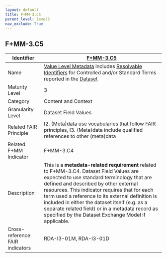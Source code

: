 ```yaml
---
layout: default
title: F+MM-3.C5
parent_level: level3
nav_exclude: True
---
```


## F+MM-3.C5

| Identifier | [F+MM-3.C5](https://github.com/FAIRplus/Data-Maturity/edit/v0.3/docs/_indicators/H.%20F+MM-3.C5.md) |
| --------- | ----------|
| Name | [Value Level Metadata](https://fairplus.github.io/Data-Maturity/docs/Glossary/#value-level-metadata) includes [Resolvable Identifiers](https://fairplus.github.io/Data-Maturity/docs/Glossary/#resolvable-identifier) for Controlled and/or Standard Terms reported in the [Dataset](https://fairplus.github.io/Data-Maturity/docs/Glossary/#dataset)  |
| Maturity Level | 3 |
| Category | Content and Context |
| Granularity Level | Dataset Field Values |
| Related FAIR Principle | I2. (Meta)data use vocabularies that follow FAIR principles, I3. (Meta)data include qualified references to other (meta)data|
| Related F+MM Indicator| F+MM-3.C4|
| Description | This is a **metadata-related requirement** related to F+MM-3.C4. Dataset Field Values are expected to use standard terminology that are defined and described by other external resources. This indicator requires that for each term used a reference to its external definition is included in either the dataset itself (e.g. as a separate related field) or in a metadata record as specified by the Dataset Exchange Model if applicable. |
| Cross-reference FAIR indicators | RDA-I3-01M, RDA-I3-01D  |
